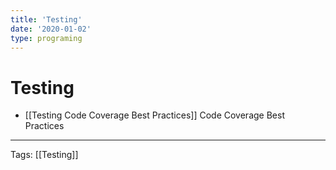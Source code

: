 ```yaml
---
title: 'Testing'
date: '2020-01-02'
type: programing 
---
```


# Testing

- [[Testing Code Coverage Best Practices]] Code Coverage Best Practices

---
Tags: [[Testing]]